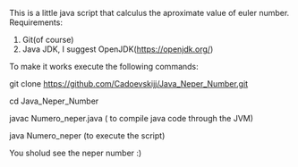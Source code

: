 This is a little java script that calculus the aproximate value of euler number.
Requirements:
1) Git(of course)
2) Java JDK, I suggest OpenJDK(https://openjdk.org/) 


To make it works execute the following commands:

git clone https://github.com/Cadoevskijj/Java_Neper_Number.git

cd Java_Neper_Number

javac Numero_neper.java ( to compile java code through the JVM)

java Numero_neper (to execute the script)

You sholud see the neper number :)
